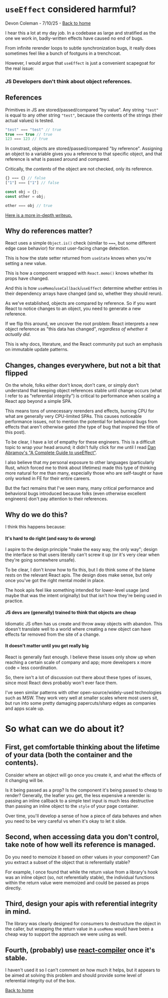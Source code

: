 # `useEffect` considered harmful?

Devon Coleman - 7/10/25 - [Back to home](index.md)

I hear this a lot at my day job. In a codebase as large and stratified as the one we work in, badly-written effects have caused no end of bugs.

From infinite rerender loops to subtle synchronization bugs, it really does sometimes feel like a bunch of footguns in a trenchcoat.

However, I would argue that `useEffect` is just a convenient scapegoat for the real issue:

### JS Developers don't think about object references.

## References

Primitives in JS are stored/passed/compared "by value". Any string `"test"` is equal to any other string `"test"`, because the contents of the strings (their actual values) is tested.

```ts
"test" === "test" // true
true === true // true
123 === 123 // true
```

In constrast, objects are stored/passed/compared "by reference". Assigning an object to a variable gives you a reference to that specific object, and that reference is what is passed around and compared.

Critically, the *contents* of the object are not checked, only its reference.

```ts
{} === {} // false
["1"] === ["1"] // false

const obj = {};
const other = obj;

other === obj // true
```

[Here is a more in-depth writeup.](https://javascript.info/object-copy)

## Why do references matter?

React uses a simple `Object.is()` check (similar to `===`, but some different edge case behavior) for most user-facing change detection.

This is how the state setter returned from `useState` knows when you're setting a new value.

This is how a component wrapped with `React.memo()` knows whether its props have changed.

And this is how `useMemo`/`useCallback`/`useEffect` determine whether entries in their dependency arrays have changed (and so, whether they should rerun).

As we've established, objects are compared by reference. So if you want React to notice changes to an object, you need to generate a new reference.

If we flip this around, we uncover the root problem: React interprets a new object reference as "this data has changed", *regardless of whether it actually did*.

This is why docs, literature, and the React community put such an emphasis on immutable update patterns.

## Changes, changes everywhere, but not a bit that flipped

On the whole, folks either don't know, don't care, or simply don't understand that keeping object references stable until change occurs (what I refer to as "referential integrity") is critical to performance when scaling a React app beyond a simple SPA.

This means tons of unnecessary rerenders and effects, burning CPU for what are generally very CPU-limited SPAs. This causes noticeable performance issues, not to mention the potential for behavioral bugs from effects that aren't otherwise gated (the type of bug that inspired the title of this post).

To be clear, I have a lot of empathy for these engineers. This is a difficult topic to wrap your head around; it didn't fully click for me until I read [Dan Abramov's "A Complete Guide to useEffect"](https://overreacted.io/a-complete-guide-to-useeffect/).

I also believe that my personal exposure to other languages (particularly Rust, which forced me to think about lifetimes) made this type of thinking more natural for me than many, especially those who are self-taught or have only worked in FE for their entire careers.

But the fact remains that I've seen many, many critical performance and behavioral bugs introduced because folks (even otherwise excellent engineers) don't pay attention to their references.

## Why do we do this?

I think this happens because:

#### It's hard to do right (and easy to do wrong)

I aspire to the design principle "make the easy way, the only way"; design the interface so that users literally can't screw it up (or it's very clear when they're going somewhere unsafe).

To be clear, I don't know how to fix this, but I do think some of the blame rests on the relevant React apis. The design does make sense, but only once you've got the right mental model in place.

The hook apis feel like something intended for lower-level usage (and maybe that was the intent originally) but that isn't how they're being used in practice.

#### JS devs are (generally) trained to think that objects are cheap

Idiomatic JS often has us create and throw away objects with abandon. This doesn't translate well to a world where creating a new object can have effects far removed from the site of a change.

#### It doesn't matter until you get really big

React is generally fast enough. I believe these issues only show up when reaching a certain scale of company and app; more developers x more code = less coordination.

So, there isn't a lot of discussion out there about these types of issues, since most React devs probably won't ever face them.

I've seen similar patterns with other open-source/widely-used technologies such as MSW. They work very well at smaller scales where most users sit, but run into some pretty damaging papercuts/sharp edges as companies and apps scale up.

# So what can we do about it?

## **First**, get comfortable thinking about the lifetime of your data (both the container and the contents).

Consider where an object will go once you create it, and what the effects of it changing will be.

Is it being passed as a prop? Is the component it's being passed to cheap to render? Generally, the leafier you get, the less expensive a rerender is: passing an inline callback to a simple text input is much less destructive than passing an inline object to the `style` of your page container.

Over time, you'll develop a sense of how a piece of data behaves and when you need to be very careful vs when it's okay to let it slide.

## **Second**, when accessing data you don't control, take note of how well its reference is managed.

Do you need to memoize it based on other values in your component? Can you extract a subset of the object that *is* referentially stable?

For example, I once found that while the return value from a library's hook was an inline object (so, not referentially stable), the individual functions within the return value were memoized and could be passed as props directly.

## **Third**, design your apis with referential integrity in mind.

The library was clearly designed for consumers to destructure the object in the caller, but wrapping the return value in a `useMemo` would have been a cheap way to support the approach we were using as well.

## **Fourth**, (probably) use [react-compiler](https://react.dev/learn/react-compiler) once it's stable.

I haven't used it so I can't comment on how much it helps, but it appears to be aimed at solving this problem and should provide some level of referential integrity out of the box.

[Back to home](index.md)
